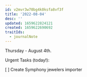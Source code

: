 ```yaml
---
id: v2mvr3w70bg4k0ksfa8vf3f
title: '2022-08-04'
desc: ''
updated: 1659622824121
created: 1659622690692
traitIds:
  - journalNote
---
```

Thursday - August 4th.

Urgent Tasks (today!):

[ ] Create Symphony jewelers importer


